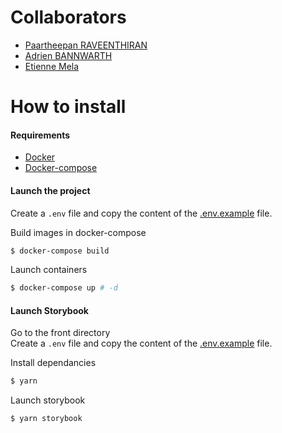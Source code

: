 # Collaborators

* [Paartheepan RAVEENTHIRAN](https://github.com/punkte)
* [Adrien BANNWARTH](https://github.com/adrienbannwarth)
* [Etienne Mela](https://github.com/EtienneMela/)
# How to install

#### Requirements
* [Docker](https://docs.docker.com/)
* [Docker-compose](https://docs.docker.com/compose/)

#### Launch the project

Create a `.env` file and copy the content of the [.env.example](.env.example) file.  

Build images in docker-compose  
```bash
$ docker-compose build
```
Launch containers  
```bash
$ docker-compose up # -d
```

#### Launch Storybook
Go to the front directory  
Create a `.env` file and copy the content of the [.env.example](./front/.env.example) file.  

Install dependancies 
```bash
$ yarn 
```

Launch storybook
```bash
$ yarn storybook
```

